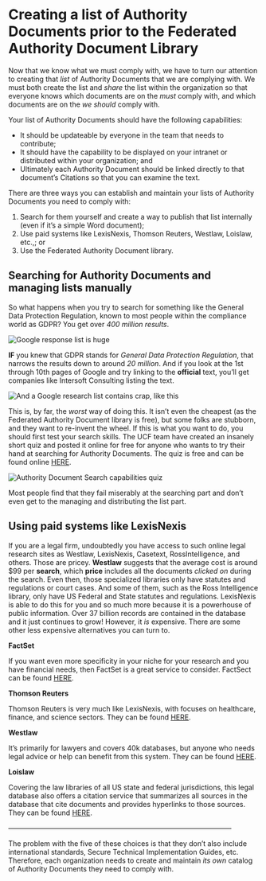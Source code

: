 # Creating a list of Authority Documents prior to the Federated Authority Document Library

Now that we know what we must comply with, we have to turn our attention to creating that _list_ of Authority Documents that we are complying with. We must both create the list and _share_ the list within the organization so that everyone knows which documents are on the _must_ comply with, and which documents are on the _we should_ comply with.

Your list of Authority Documents should have the following capabilities:

* It should be updateable by everyone in the team that needs to contribute;
* It should have the capability to be displayed on your intranet or distributed within your organization; and
* Ultimately each Authority Document should be linked directly to that document’s Citations so that you can examine the text.

There are three ways you can establish and maintain your lists of Authority Documents you need to comply with:

1. Search for them yourself and create a way to publish that list internally (even if it’s a simple Word document);
2. Use paid systems like LexisNexis, Thomson Reuters, Westlaw, Loislaw, etc.,; or
3. Use the Federated Authority Document library.

## Searching for Authority Documents and managing lists manually

So what happens when you try to search for something like the General Data Protection Regulation, known to most people within the compliance world as GDPR? You get over _400 million results_.

![Google response list is huge](https://www.complianceascode.net/wp-content/uploads/2021/12/GoogleGDPRSearch.png)

**IF** you knew that GDPR stands for _General Data Protection Regulation_, that narrows the results down to around _20 million_. And if you look at the 1st through 10th pages of Google and try linking to the **official** text, you’ll get companies like Intersoft Consulting listing the text.

![And a Google research list contains crap, like this](https://www.complianceascode.net/wp-content/uploads/2021/12/GoogleResearchList.png)

This is, by far, the _worst_ way of doing this. It isn’t even the cheapest (as the Federated Authority Document library is free), but some folks are stubborn, and they want to re-invent the wheel. If this is what you want to do, you should first test your search skills. The UCF team have created an insanely short quiz and posted it online for free for anyone who wants to try their hand at searching for Authority Documents. The quiz is free and can be found online [HERE](https://edu.unifiedcompliance.com/courses/).

![Authority Document Search capabilities quiz](https://www.complianceascode.net/wp-content/uploads/2021/12/ADSearchCapabilitiesQuiz.png)

Most people find that they fail miserably at the searching part and don’t even get to the managing and distributing the list part.

## Using paid systems like LexisNexis

If you are a legal firm, undoubtedly you have access to such online legal research sites as Westlaw, LexisNexis, Casetext, RossIntelligence, and others. Those are pricey. **Westlaw** suggests that the average cost is around $99 per **search**, which **price** includes all the documents _clicked on_ during the search. Even then, those specialized libraries only have statutes and regulations or court cases. And some of them, such as the Ross Intelligence library, only have US Federal and State statutes and regulations. LexisNexis is able to do this for you and so much more because it is a powerhouse of public information. Over 37 billion records are contained in the database and it just continues to grow! However, it _is_ expensive. There are some other less expensive alternatives you can turn to.

**FactSet**

If you want even more specificity in your niche for your research and you have financial needs, then FactSet is a great service to consider. FactSect can be found [HERE](https://www.factset.com).

**Thomson Reuters**

Thomson Reuters is very much like LexisNexis, with focuses on healthcare, finance, and science sectors. They can be found [HERE](https://thomsonreuters.com).

**Westlaw**

It’s primarily for lawyers and covers 40k databases, but anyone who needs legal advice or help can benefit from this system. They can be found [HERE](https://web2.westlaw.com).

**Loislaw**

Covering the law libraries of all US state and federal jurisdictions, this legal database also offers a citation service that summarizes all sources in the database that cite documents and provides hyperlinks to those sources. They can be found [HERE](https://loislaw.com).

————————————————————————————————

The problem with the five of these choices is that they don’t also include international standards, Secure Technical Implementation Guides, etc. Therefore, each organization needs to create and maintain _its own_ catalog of Authority Documents they need to comply with.
